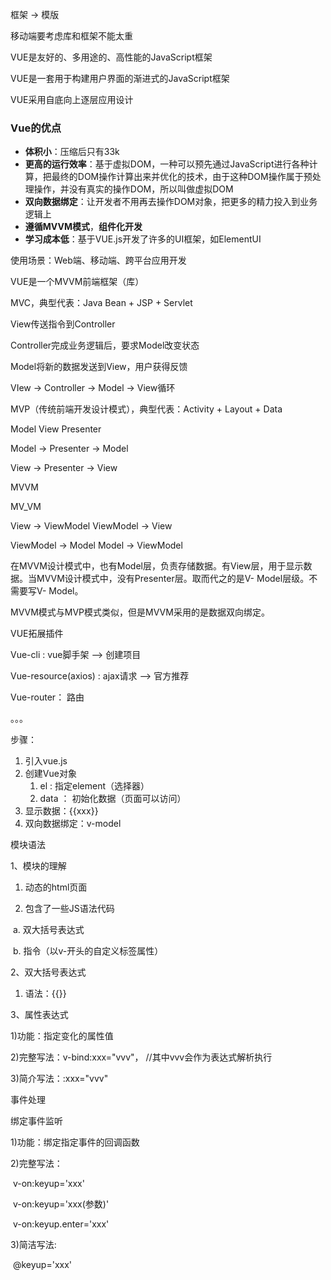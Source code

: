 框架 -> 模版

移动端要考虑库和框架不能太重

VUE是友好的、多用途的、高性能的JavaScript框架

VUE是一套用于构建用户界面的渐进式的JavaScript框架

VUE采用自底向上逐层应用设计


### Vue的优点

* **体积小**：压缩后只有33k
* **更高的运行效率**：基于虚拟DOM，一种可以预先通过JavaScript进行各种计算，把最终的DOM操作计算出来并优化的技术，由于这种DOM操作属于预处理操作，并没有真实的操作DOM，所以叫做虚拟DOM
* **双向数据绑定**：让开发者不用再去操作DOM对象，把更多的精力投入到业务逻辑上
* **遵循MVVM模式**，**组件化开发**
* **学习成本低**：基于VUE.js开发了许多的UI框架，如ElementUI


使用场景：Web端、移动端、跨平台应用开发

VUE是一个MVVM前端框架（库）

MVC，典型代表：Java Bean + JSP + Servlet

View传送指令到Controller

Controller完成业务逻辑后，要求Model改变状态

Model将新的数据发送到View，用户获得反馈

VIew -> Controller -> Model -> View循环



MVP（传统前端开发设计模式），典型代表：Activity + Layout + Data

Model View Presenter

Model -> Presenter -> Model

View -> Presenter -> View

MVVM

MV_VM

View -> ViewModel ViewModel -> View

ViewModel -> Model Model -> ViewModel

在MVVM设计模式中，也有Model层，负责存储数据。有View层，用于显示数据。当MVVM设计模式中，没有Presenter层。取而代之的是V- Model层级。不需要写V- Model。

MVVM模式与MVP模式类似，但是MVVM采用的是数据双向绑定。



VUE拓展插件

Vue-cli : vue脚手架   --> 创建项目

Vue-resource(axios) : ajax请求  --> 官方推荐

Vue-router： 路由

。。。



步骤：

1. 引入vue.js
2. 创建Vue对象
   1. el : 指定element（选择器）
   2. data ： 初始化数据（页面可以访问）
3. 显示数据：{{xxx}}
4. 双向数据绑定：v-model

模块语法

1、模块的理解

1) 动态的html页面

2) 包含了一些JS语法代码

​		a. 双大括号表达式

​        b. 指令（以v-开头的自定义标签属性）

2、双大括号表达式

1) 语法：{{}}

3、属性表达式

1)功能：指定变化的属性值

2)完整写法：v-bind:xxx="vvv"，	//其中vvv会作为表达式解析执行

3)简介写法：:xxx="vvv"

事件处理

绑定事件监听

1)功能：绑定指定事件的回调函数

2)完整写法：

​	v-on:keyup='xxx'

​	v-on:keyup='xxx(参数)'

​	v-on:keyup.enter='xxx'

3)简洁写法:

​	@keyup='xxx'



